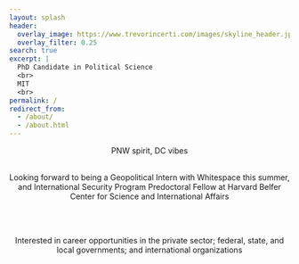 ```yaml
---
layout: splash
header:
  overlay_image: https://www.trevorincerti.com/images/skyline_header.jpeg
  overlay_filter: 0.25
search: true
excerpt: |
  PhD Candidate in Political Science
  <br>
  MIT
  <br>
permalink: /
redirect_from: 
  - /about/
  - /about.html
---
```




<center>
PNW spirit, DC vibes

<br> 
<br> 

Looking forward to being a Geopolitical Intern with Whitespace this summer, and International Security Program Predoctoral Fellow at Harvard Belfer Center for Science and International Affairs

<br> 
<br> 

Interested in career opportunities in the private sector; federal, state, and local governments; and international organizations

<center>
